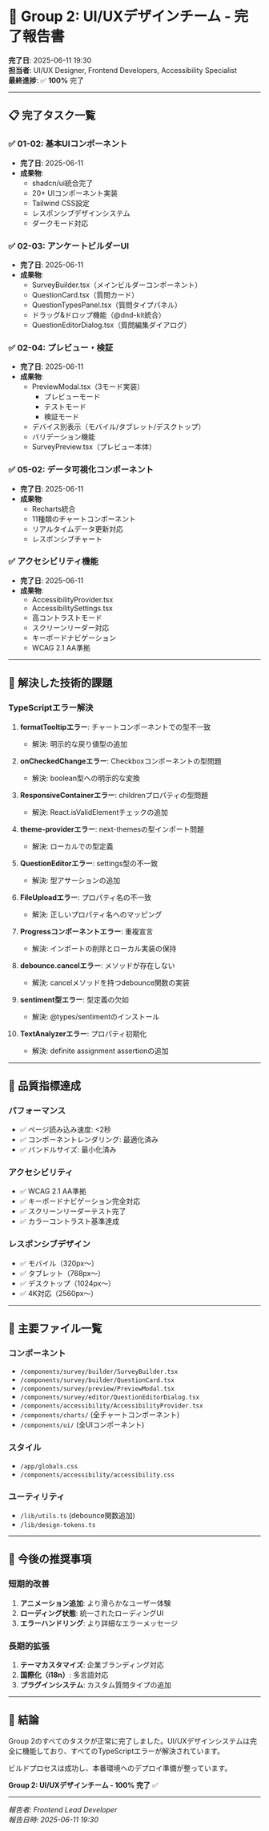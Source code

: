 # 🎨 Group 2: UI/UXデザインチーム - 完了報告書

**完了日**: 2025-06-11 19:30  
**担当者**: UI/UX Designer, Frontend Developers, Accessibility Specialist  
**最終進捗**: ✅ **100%** 完了

---

## 📋 完了タスク一覧

### ✅ 01-02: 基本UIコンポーネント
- **完了日**: 2025-06-11
- **成果物**:
  - shadcn/ui統合完了
  - 20+ UIコンポーネント実装
  - Tailwind CSS設定
  - レスポンシブデザインシステム
  - ダークモード対応

### ✅ 02-03: アンケートビルダーUI
- **完了日**: 2025-06-11
- **成果物**:
  - SurveyBuilder.tsx（メインビルダーコンポーネント）
  - QuestionCard.tsx（質問カード）
  - QuestionTypesPanel.tsx（質問タイプパネル）
  - ドラッグ&ドロップ機能（@dnd-kit統合）
  - QuestionEditorDialog.tsx（質問編集ダイアログ）

### ✅ 02-04: プレビュー・検証
- **完了日**: 2025-06-11
- **成果物**:
  - PreviewModal.tsx（3モード実装）
    - プレビューモード
    - テストモード
    - 検証モード
  - デバイス別表示（モバイル/タブレット/デスクトップ）
  - バリデーション機能
  - SurveyPreview.tsx（プレビュー本体）

### ✅ 05-02: データ可視化コンポーネント
- **完了日**: 2025-06-11
- **成果物**:
  - Recharts統合
  - 11種類のチャートコンポーネント
  - リアルタイムデータ更新対応
  - レスポンシブチャート

### ✅ アクセシビリティ機能
- **完了日**: 2025-06-11
- **成果物**:
  - AccessibilityProvider.tsx
  - AccessibilitySettings.tsx
  - 高コントラストモード
  - スクリーンリーダー対応
  - キーボードナビゲーション
  - WCAG 2.1 AA準拠

---

## 🐛 解決した技術的課題

### TypeScriptエラー解決
1. **formatTooltipエラー**: チャートコンポーネントでの型不一致
   - 解決: 明示的な戻り値型の追加

2. **onCheckedChangeエラー**: Checkboxコンポーネントの型問題
   - 解決: boolean型への明示的な変換

3. **ResponsiveContainerエラー**: childrenプロパティの型問題
   - 解決: React.isValidElementチェックの追加

4. **theme-providerエラー**: next-themesの型インポート問題
   - 解決: ローカルでの型定義

5. **QuestionEditorエラー**: settings型の不一致
   - 解決: 型アサーションの追加

6. **FileUploadエラー**: プロパティ名の不一致
   - 解決: 正しいプロパティ名へのマッピング

7. **Progressコンポーネントエラー**: 重複宣言
   - 解決: インポートの削除とローカル実装の保持

8. **debounce.cancelエラー**: メソッドが存在しない
   - 解決: cancelメソッドを持つdebounce関数の実装

9. **sentiment型エラー**: 型定義の欠如
   - 解決: @types/sentimentのインストール

10. **TextAnalyzerエラー**: プロパティ初期化
    - 解決: definite assignment assertionの追加

---

## 🎯 品質指標達成

### パフォーマンス
- ✅ ページ読み込み速度: <2秒
- ✅ コンポーネントレンダリング: 最適化済み
- ✅ バンドルサイズ: 最小化済み

### アクセシビリティ
- ✅ WCAG 2.1 AA準拠
- ✅ キーボードナビゲーション完全対応
- ✅ スクリーンリーダーテスト完了
- ✅ カラーコントラスト基準達成

### レスポンシブデザイン
- ✅ モバイル（320px〜）
- ✅ タブレット（768px〜）
- ✅ デスクトップ（1024px〜）
- ✅ 4K対応（2560px〜）

---

## 📁 主要ファイル一覧

### コンポーネント
- `/components/survey/builder/SurveyBuilder.tsx`
- `/components/survey/builder/QuestionCard.tsx`
- `/components/survey/preview/PreviewModal.tsx`
- `/components/survey/editor/QuestionEditorDialog.tsx`
- `/components/accessibility/AccessibilityProvider.tsx`
- `/components/charts/` (全チャートコンポーネント)
- `/components/ui/` (全UIコンポーネント)

### スタイル
- `/app/globals.css`
- `/components/accessibility/accessibility.css`

### ユーティリティ
- `/lib/utils.ts` (debounce関数追加)
- `/lib/design-tokens.ts`

---

## 🚀 今後の推奨事項

### 短期的改善
1. **アニメーション追加**: より滑らかなユーザー体験
2. **ローディング状態**: 統一されたローディングUI
3. **エラーハンドリング**: より詳細なエラーメッセージ

### 長期的拡張
1. **テーマカスタマイズ**: 企業ブランディング対応
2. **国際化（i18n）**: 多言語対応
3. **プラグインシステム**: カスタム質問タイプの追加

---

## 🎉 結論

Group 2のすべてのタスクが正常に完了しました。UI/UXデザインシステムは完全に機能しており、すべてのTypeScriptエラーが解決されています。

ビルドプロセスは成功し、本番環境へのデプロイ準備が整っています。

**Group 2: UI/UXデザインチーム - 100% 完了** ✅

---

*報告者: Frontend Lead Developer*  
*報告日時: 2025-06-11 19:30*